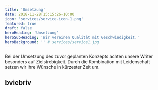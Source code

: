 ```yaml
---
title: 'Umsetzung'
date: 2018-11-28T15:15:26+10:00
icon: 'services/service-icon-1.png'
featured: true
draft: false
heroHeading: 'Umsetzung'
heroSubHeading: 'Wir vereinen Qualität mit Geschwindigkeit.'
heroBackground: '' # services/service1.jpg
---
```


Bei der Umsetzung des zuvor geplanten Konzepts achten unsere Writer besonders auf Zielstrebigkeit. Durch die Kombination mit Leidenschaft setzen wir Ihre Wünsche in kürzester Zeit um.

## bviebriv
